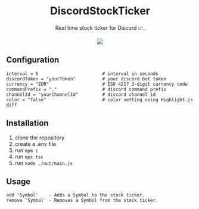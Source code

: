 <h1 align="center">
    DiscordStockTicker
</h2>
<p align="center">
    Real time stock ticker for Discord 📈.
</p>
<p align="center">
    <img align="center" src="https://user-images.githubusercontent.com/70487423/111054704-df25d680-846e-11eb-83b6-9bff9d0b5f4d.png"/>
</p>


## Configuration
```env
interval = 5                        # interval in seconds
discordToken = "yourToken"          # your discord bot token
currency = "EUR"                    # ISO 4217 3-digit currency code
commandPrefix = "."                 # discord command prefix
channelId = "yourChannelId"         # discord channel id
color = "false"                     # color setting using Highlight.js diff
```

## Installation

1. clone the repository
2. create a .env file
3. run `npm i`
4. run `npx tsc`
5. run `node ./out/main.js`

## Usage
```
add 'Symbol'    - Adds a Symbol to the stock ticker.
remove 'Symbol' - Removes a Symbol from the stock ticker.
```

